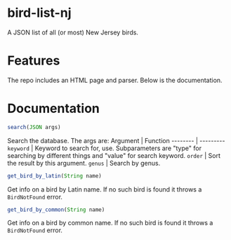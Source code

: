 # bird-list-nj
 A JSON list of all (or most) New Jersey birds.

# Features
The repo includes an HTML page and parser. Below is the documentation.

# Documentation
```javascript
search(JSON args)
```
Search the database. The args are:
Argument | Function
-------- | ---------
```keyword``` | Keyword to search for, use. Subparameters are "type" for searching by different things and "value" for search keyword.
```order``` | Sort the result by this argument.
```genus``` | Search by genus.

```javascript
get_bird_by_latin(String name)
```
Get info on a bird by Latin name. If no such bird is found it throws a ```BirdNotFound``` error.

```javascript
get_bird_by_common(String name)
```
Get info on a bird by common name. If no such bird is found it throws a ```BirdNotFound``` error.